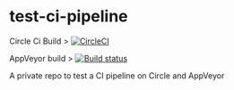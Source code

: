 # test-ci-pipeline

Circle Ci Build > [![CircleCI](https://circleci.com/gh/plossys/test-ci-pipeline/tree/master.svg?style=svg&circle-token=07f62037a82d52ff6efcdff22f9cec14003e44d5)](https://circleci.com/gh/plossys/test-ci-pipeline/tree/master)

AppVeyor build > [![Build status](https://ci.appveyor.com/api/projects/status/7fpmauigtoxe2a0o/branch/master?svg=true)](https://ci.appveyor.com/project/Plossys/test-ci-pipeline/branch/master) 


A private repo to test a CI pipeline on Circle and AppVeyor
